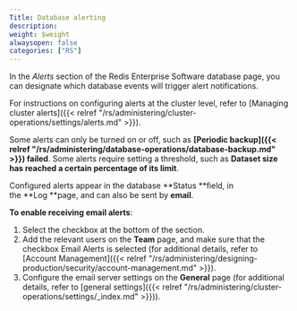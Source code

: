 ```yaml
---
Title: Database alerting
description:
weight: $weight
alwaysopen: false
categories: ["RS"]
---
```

In the *Alerts* section of the Redis Enterprise Software database page,
you can designate which database events will trigger alert
notifications.

For instructions on configuring alerts at the cluster level, refer to
[Managing cluster
alerts]({{< relref "/rs/administering/cluster-operations/settings/alerts.md" >}}).

Some alerts can only be turned on or off, such as **[Periodic
backup]({{< relref "/rs/administering/database-operations/database-backup.md" >}})
failed**. Some alerts require setting a threshold, such as **Dataset
size has reached a certain percentage of its limit**.

Configured alerts appear in the database **Status **field, in
the **Log **page, and can also be sent by **email**.

**To enable receiving email alerts**:

1. Select the checkbox at the bottom of the section.
1. Add the relevant users on the **Team** page, and make sure that the
    checkbox Email Alerts is selected (for additional details, refer to
    [Account
    Management]({{< relref "/rs/administering/designing-production/security/account-management.md" >}}).
1. Configure the email server settings on the **General** page (for
    additional details, refer to [general
    settings]({{< relref "/rs/administering/cluster-operations/settings/_index.md" >}})).
